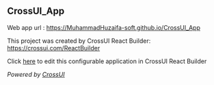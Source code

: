 ## CrossUI_App
Web app url : https://MuhammadHuzaifa-soft.github.io/CrossUI_App

This project was created by CrossUI React Builder: https://crossui.com/ReactBuilder

Click [here](https://crossui.com/ReactBuilder/#!from=github&owner=MuhammadHuzaifa-soft&repo=CrossUI_App) to edit this configurable application in CrossUI React Builder

<i>Powered by [CrossUI](https://crossui.com)</i>
